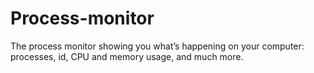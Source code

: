 # Process-monitor

The process monitor showing you what’s happening on your computer: processes, id, CPU and memory usage, and much more.
